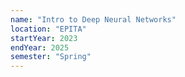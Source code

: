 ```yaml
---
name: "Intro to Deep Neural Networks"
location: "EPITA"
startYear: 2023
endYear: 2025
semester: "Spring"
---
```

